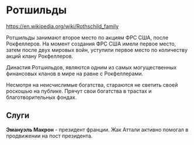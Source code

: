 # Ротшильды
https://en.wikipedia.org/wiki/Rothschild_family

Ротшильды занимают второе место по акциям ФРС США, после Рокфеллеров. На момент создания ФРС США имели первое место, затем после двух мировых войн, уступили первое место по количеству акций клану Рокфеллеров.

Династия Ротшильдов, являются одним из самых могущественных финансовых кланов в мире на равне с Рокфеллерами.

Несмотря на неисчислимые богатства, стараются не светить своей роскошью на публике. Прячут свои богатства в трастах и благотворительных фондах.

## Слуги
**Эмануэль Макрон** - президент франции. Жак Аттали активно помогал в продвижении на пост президента.
